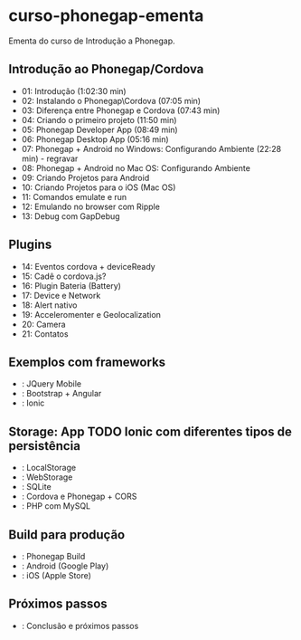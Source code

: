 # curso-phonegap-ementa

Ementa do curso de Introdução a Phonegap.

## Introdução ao Phonegap/Cordova
* 01: Introdução (1:02:30 min)
* 02: Instalando o Phonegap\Cordova (07:05 min)
* 03: Diferença entre Phonegap e Cordova (07:43 min)
* 04: Criando o primeiro projeto (11:50 min)
* 05: Phonegap Developer App (08:49 min)
* 06: Phonegap Desktop App (05:16 min)
* 07: Phonegap + Android no Windows: Configurando Ambiente (22:28 min) - regravar
* 08: Phonegap + Android no Mac OS: Configurando Ambiente
* 09: Criando Projetos para Android
* 10: Criando Projetos para o iOS (Mac OS)
* 11: Comandos emulate e run
* 12: Emulando no browser com Ripple
* 13: Debug com GapDebug

## Plugins
* 14: Eventos cordova + deviceReady
* 15: Cadê o cordova.js?
* 16: Plugin Bateria (Battery)
* 17: Device e Network
* 18: Alert nativo
* 19: Acceleromenter e Geolocalization
* 20: Camera
* 21: Contatos

## Exemplos com frameworks
* : JQuery Mobile
* : Bootstrap + Angular
* : Ionic

## Storage: App TODO Ionic com diferentes tipos de persistência
* : LocalStorage
* : WebStorage
* : SQLite
* : Cordova e Phonegap + CORS
* : PHP com MySQL

## Build para produção
* : Phonegap Build
* : Android (Google Play)
* : iOS (Apple Store)

## Próximos passos
* : Conclusão e próximos passos
